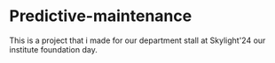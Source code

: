# Predictive-maintenance
This is a project that i made for our  department stall at Skylight'24 our institute foundation day.
